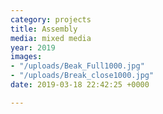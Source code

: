 ```yaml
---
category: projects
title: Assembly
media: mixed media
year: 2019
images:
- "/uploads/Beak_Full1000.jpg"
- "/uploads/Break_close1000.jpg"
date: 2019-03-18 22:42:25 +0000

---
```


